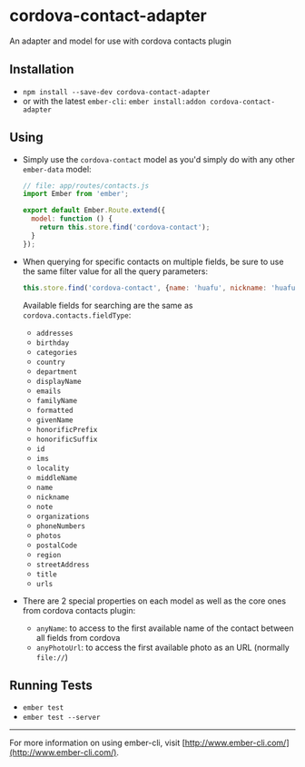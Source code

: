# cordova-contact-adapter

An adapter and model for use with cordova contacts plugin

## Installation

* `npm install --save-dev cordova-contact-adapter`
* or with the latest `ember-cli`: `ember install:addon cordova-contact-adapter`

## Using

* Simply use the `cordova-contact` model as you'd simply do with any other `ember-data` model:

    ```js
    // file: app/routes/contacts.js
    import Ember from 'ember';

    export default Ember.Route.extend({
      model: function () {
        return this.store.find('cordova-contact');
      }
    });
    ```

* When querying for specific contacts on multiple fields, be sure to use the same filter value for all the query parameters:

    ```js
    this.store.find('cordova-contact', {name: 'huafu', nickname: 'huafu', displayName: 'huafu'});
    ```

    Available fields for searching are the same as `cordova.contacts.fieldType`:
    - `addresses`
    - `birthday`
    - `categories`
    - `country`
    - `department`
    - `displayName`
    - `emails`
    - `familyName`
    - `formatted`
    - `givenName`
    - `honorificPrefix`
    - `honorificSuffix`
    - `id`
    - `ims`
    - `locality`
    - `middleName`
    - `name`
    - `nickname`
    - `note`
    - `organizations`
    - `phoneNumbers`
    - `photos`
    - `postalCode`
    - `region`
    - `streetAddress`
    - `title`
    - `urls`

* There are 2 special properties on each model as well as the core ones from cordova contacts plugin:

    - `anyName`: to access to the first available name of the contact between all fields from cordova
    - `anyPhotoUrl`: to access the first available photo as an URL (normally `file://`)

## Running Tests

* `ember test`
* `ember test --server`



---
For more information on using ember-cli, visit [http://www.ember-cli.com/](http://www.ember-cli.com/).
